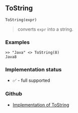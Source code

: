 ## ToString

```
ToString(expr)
```

> converts `expr` into a string.

### Examples

```
>> "Java" <> ToString(8)
Java8
```






### Implementation status

* &#x2705; - full supported

### Github

* [Implementation of ToString](https://github.com/axkr/symja_android_library/blob/master/symja_android_library/matheclipse-core/src/main/java/org/matheclipse/core/builtin/StringFunctions.java#L3202) 
